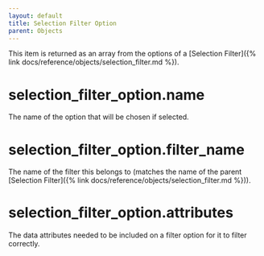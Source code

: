 ```yaml
---
layout: default
title: Selection Filter Option
parent: Objects
---
```


This item is returned as an array from the options of a [Selection Filter]({% link docs/reference/objects/selection_filter.md %}).

# selection_filter_option.name

The name of the option that will be chosen if selected.

# selection_filter_option.filter_name

The name of the filter this belongs to (matches the name of the parent [Selection Filter]({% link docs/reference/objects/selection_filter.md %})).


# selection_filter_option.attributes

The data attributes needed to be included on a filter option for it to filter correctly.
